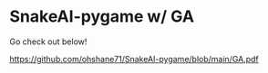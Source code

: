 # SnakeAI-pygame w/ GA

Go check out below!

https://github.com/ohshane71/SnakeAI-pygame/blob/main/GA.pdf
